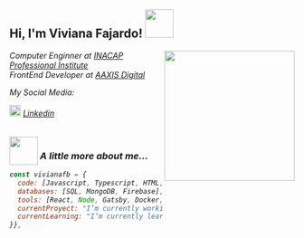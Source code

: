 <h2> Hi, I'm Viviana Fajardo! <img src="https://media.giphy.com/media/v1.Y2lkPTc5MGI3NjExd3RlbnYzNjN2Y2d4MXV4dGlxejgwazEyanV3bzZ0dnU5cmZjb2hveSZlcD12MV9pbnRlcm5hbF9naWZfYnlfaWQmY3Q9Zw/WhoNyvVjuB88HjDK0l/giphy.gif" width="50"></h2>
<img align='right' src="https://media.giphy.com/media/ES4Vcv8zWfIt2/giphy.gif" width="230" >
<p><em>Computer Enginner at <a href="http://www.unb.br](https://portales.inacap.cl/sobre-nosotros/ip/?gclid=Cj0KCQjw8NilBhDOARIsAHzpbLD1vCCLtfRdnSx9zF6Uztr5F8VVh4pxnkSqGAXuUe6SlQlQMIhiAb0aAmYhEALw_wcB">INACAP Professional Institute</a></br>FrontEnd Developer at <a href="https://www.thoughtworks.com](https://www.aaxisdigital.com/">AAXIS Digital</a>
</em></p>
<p><em>My Social Media:</p>
<p><em><img src="https://businessyield.com/wp-content/uploads/2022/10/LinkedIn-Logo-512x500.png" width="20">     <a href="https://www.linkedin.com/in/viviana-fajardo/" >Linkedin</a></p> 


### <img src="https://media.giphy.com/media/12PXNbcHW8C9Bm/giphy.gif" style="width: 50px;position: relative;bottom: -10px;" > A little more about me...  

```javascript
const vivianafb = {
  code: [Javascript, Typescript, HTML, CSS, SASS],
  databases: [SQL, MongoDB, Firebase],
  tools: [React, Node, Gatsby, Docker, Bootstrap],                     
  currentProyect: "I’m currently working on my personal portfolio using  React",
  currentLearning: "I’m currently learning React and Typescript"
}},


